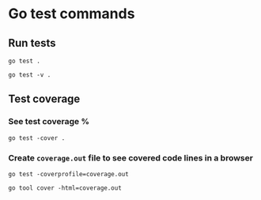 # Go test commands

## Run tests

```
go test .
```

```
go test -v .
```

## Test coverage

### See test coverage %

```
go test -cover .
```

### Create `coverage.out` file to see covered code lines in a browser

```
go test -coverprofile=coverage.out
```

```
go tool cover -html=coverage.out
```
